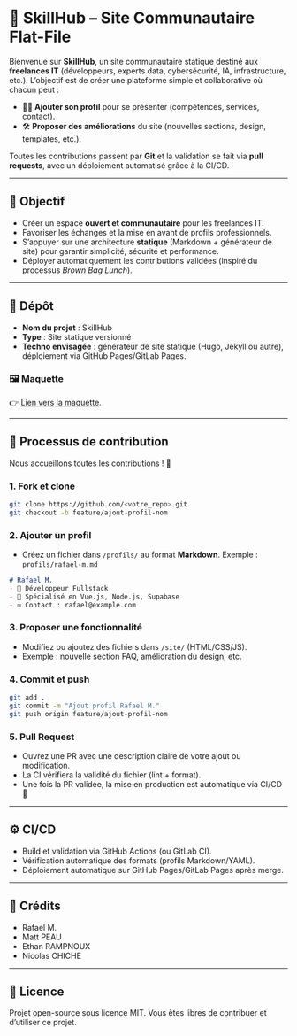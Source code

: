 # 🚀 SkillHub – Site Communautaire Flat-File

Bienvenue sur **SkillHub**, un site communautaire statique destiné aux **freelances IT** (développeurs, experts data, cybersécurité, IA, infrastructure, etc.).
L’objectif est de créer une plateforme simple et collaborative où chacun peut :

* 🧑‍💻 **Ajouter son profil** pour se présenter (compétences, services, contact).
* 🛠️ **Proposer des améliorations** du site (nouvelles sections, design, templates, etc.).

Toutes les contributions passent par **Git** et la validation se fait via **pull requests**, avec un déploiement automatisé grâce à la CI/CD.

---

## 🌟 Objectif

* Créer un espace **ouvert et communautaire** pour les freelances IT.
* Favoriser les échanges et la mise en avant de profils professionnels.
* S’appuyer sur une architecture **statique** (Markdown + générateur de site) pour garantir simplicité, sécurité et performance.
* Déployer automatiquement les contributions validées (inspiré du processus *Brown Bag Lunch*).

---

## 📂 Dépôt

* **Nom du projet** : SkillHub
* **Type** : Site statique versionné
* **Techno envisagée** : générateur de site statique (Hugo, Jekyll ou autre), déploiement via GitHub Pages/GitLab Pages.

### 🖼️ Maquette

👉 [Lien vers la maquette](https://karza13.github.io/Module_CD_CI/).

---

## 🔄 Processus de contribution

Nous accueillons toutes les contributions ! 🎉

### 1. Fork et clone

```bash
git clone https://github.com/<votre_repo>.git
git checkout -b feature/ajout-profil-nom
```

### 2. Ajouter un profil

* Créez un fichier dans `/profils/` au format **Markdown**.
  Exemple : `profils/rafael-m.md`

```markdown
# Rafael M.
- 💼 Développeur Fullstack
- 🚀 Spécialisé en Vue.js, Node.js, Supabase
- ✉️ Contact : rafael@example.com
```

### 3. Proposer une fonctionnalité

* Modifiez ou ajoutez des fichiers dans `/site/` (HTML/CSS/JS).
* Exemple : nouvelle section FAQ, amélioration du design, etc.

### 4. Commit et push

```bash
git add .
git commit -m "Ajout profil Rafael M."
git push origin feature/ajout-profil-nom
```

### 5. Pull Request

* Ouvrez une PR avec une description claire de votre ajout ou modification.
* La CI vérifiera la validité du fichier (lint + format).
* Une fois la PR validée, la mise en production est automatique via CI/CD 🚀

---

## ⚙️ CI/CD

* Build et validation via GitHub Actions (ou GitLab CI).
* Vérification automatique des formats (profils Markdown/YAML).
* Déploiement automatique sur GitHub Pages/GitLab Pages après merge.

---

## 👥 Crédits

* Rafael M.
* Matt PEAU
* Ethan RAMPNOUX
* Nicolas CHICHE

---

## 📜 Licence

Projet open-source sous licence MIT.
Vous êtes libres de contribuer et d’utiliser ce projet.
